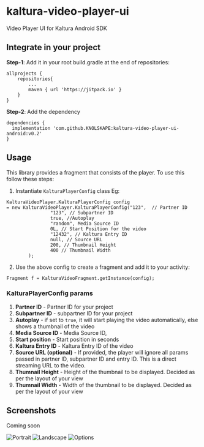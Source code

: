 # kaltura-video-player-ui
Video Player UI for Kaltura Android SDK

## Integrate in your project

**Step-1**: Add it in your root build.gradle at the end of repositories:
```
allprojects {
	repositories{
		...
		maven { url 'https://jitpack.io' }
	}
}
```
**Step-2**: Add the dependency
```
dependencies {
  implementation 'com.github.KNOLSKAPE:kaltura-video-player-ui-android:v0.2'
}
```

## Usage
This library provides a fragment that consists of the player. To use this follow these steps:

1. Instantiate `KalturaPlayerConfig` class
Eg:
```
KalturaVideoPlayer.KalturaPlayerConfig config 
= new KalturaVideoPlayer.KalturaPlayerConfig("123",  // Partner ID
                "123", // Subpartner ID
                true, //Autoplay 
                "random", Media Source ID
                0L, // Start Position for the video
                "12432", // Kaltura Entry ID
                null, // Source URL
                200, // Thumbnail Height
                400 // Thumbnail Width
        );
```

2. Use the above config to create a fragment and add it to your activity:

```
Fragment f = KalturaVideoFragment.getInstance(config);
```

### KalturaPlayerConfig params

1. **Partner ID** - Partner ID for your project
2. **Subpartner ID** - subpartner ID for your project
3. **Autoplay** - if set to `true`, it will start playing the video automatically, else shows a thumbnail of the video
4. **Media Source ID** - Media Source ID,
5. **Start position** - Start position in seconds
6. **Kaltura Entry ID** - Kaltura Entry ID of the video 
7. **Source URL (optional)** - If provided, the player will ignore all params passed in partner ID, subpartner ID and entry ID. This is a direct streaming URL to the video.
8. **Thumnail Height** - Height of the thumbnail to be displayed. Decided as per the layout of your view
9. **Thumnail Width** - Width of the thumbnail to be displayed. Decided as per the layout of your view


## Screenshots
Coming soon

![Portrait](https://drive.google.com/uc?authuser=0&id=1EFwAXxEyQLKSaDqW8GPs85lgjJx5wClN&export=download)
![Landscape](https://drive.google.com/uc?authuser=0&id=1l325U6FmjvYR081GHCDJwdwFX85D-vBQ&export=download)
![Options](https://drive.google.com/uc?authuser=0&id=1nWKgawqev3-v6SiKdmwBwYuTPc1wo_xa&export=download)


